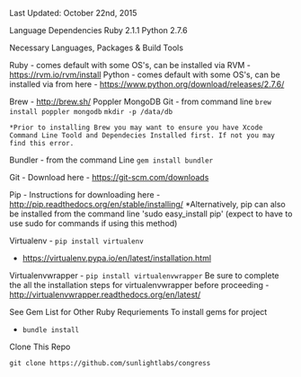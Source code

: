 Last Updated: October 22nd, 2015

Language Dependencies
Ruby 2.1.1
Python 2.7.6


Necessary Languages, Packages & Build Tools

Ruby - comes default with some OS's, can be installed via RVM - https://rvm.io/rvm/install
Python - comes default with some OS's, can be installed via from here - https://www.python.org/download/releases/2.7.6/


Brew - http://brew.sh/
  Poppler
  MongoDB
  Git
    - from command line
        `brew install poppler mongodb`
        `mkdir -p /data/db`

    *Prior to installing Brew you may want to ensure you have Xcode Command Line Toold and Dependecies Installed first. If not you may find this error.



Bundler - from the command Line
  `gem install bundler`

Git - Download here - https://git-scm.com/downloads

Pip - Instructions for downloading here - http://pip.readthedocs.org/en/stable/installing/
  *Alternatively, pip can also be installed from the command line 'sudo easy_install pip' (expect to have to use sudo for commands if using this method)

Virtualenv - `pip install virtualenv`
  - https://virtualenv.pypa.io/en/latest/installation.html

Virtualenvwrapper - `pip install virtualenvwrapper`
    Be sure to complete the all the installation steps for virtualenvwrapper before proceeding
      - http://virtualenvwrapper.readthedocs.org/en/latest/




See Gem List for Other Ruby Requriements
 To install gems for project
  - `bundle install`

Clone This Repo

`git clone https://github.com/sunlightlabs/congress`
